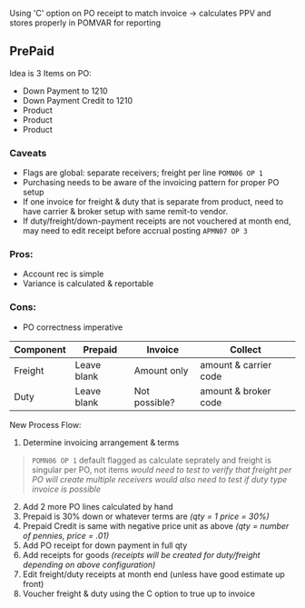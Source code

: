 Using 'C' option on PO receipt to match invoice -> calculates PPV and stores properly in POMVAR for reporting

PrePaid
---

Idea is 3 Items on PO:
* Down Payment to 1210
* Down Payment Credit to 1210
* Product
* Product
* Product

### Caveats
* Flags are global: separate receivers; freight per line `POMN06 OP 1`
* Purchasing needs to be aware of the invoicing pattern for proper PO setup
* If one invoice for freight & duty that is separate from product, need to have carrier & broker setup with same remit-to vendor.
* If duty/freight/down-payment receipts are not vouchered at month end, may need to edit receipt before accrual posting `APMN07 OP 3`

### Pros:
* Account rec is simple
* Variance is calculated & reportable

### Cons:
* PO correctness imperative


|Component	|Prepaid		|Invoice		|Collect		|
|---------------|-----------------------|-----------------------|-----------------------|
|Freight	|Leave blank		|Amount only		|amount & carrier code	|
|Duty		|Leave blank		|Not possible?		|amount & broker code	|

New Process Flow:
1. Determine invoicing arrangement & terms
> `POMN06 OP 1` default flagged as calculate seprately and freight is singular per PO, not items
> _would need to test to verify that freight per PO will create multiple receivers_
> _would also need to test if duty type invoice is possible_
2. Add 2 more PO lines calculated by hand
  1. Prepaid is 30% down or whatever terms are _(qty = 1 price = 30%)_
  2. Prepaid Credit is same with negative price unit as above _(qty = number of pennies, price = .01)_
3. Add PO receipt for down payment in full qty
4. Add receipts for goods _(receipts will be created for duty/freight depending on above configuration)_
5. Edit freight/duty receipts at month end (unless have good estimate up front)
6. Voucher freight & duty using the C option to true up to invoice

